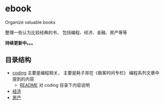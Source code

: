 # ebook
Organize valuable books


整理一些认为比较经典的书， 包括编程、经济、金融、房产等等

**持续更新中。。。**

## 目录结构
* [coding](coding) 主要是编程相关， 主要是耗子哥在《极客时间专栏》 编程系列文章中提到的内容
  * [README](coding/README.md) 对 coding 目录下内容说明
* [经济](economic) 
* [房产](房产)
